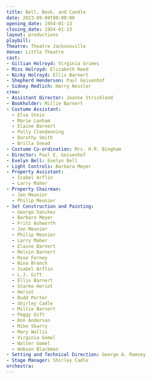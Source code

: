 ```yaml
---
title: Bell, Book, and Candle
date: 2023-09-08T00:00:00
opening_date: 1954-01-13
closing_date: 1954-01-23
layout: productions
playbill:
Theatre: Theatre Jacksonville
Venue: Little Theatre
cast:
- Gillian Holroyd: Virginia Grimes
- Miss Holroyd: Elizabeth Reed
- Nicky Holroyd: Ellis Barnert
- Shepherd Henderson: Paul Geisenhof
- Sidney Redlich: Harry Nessler
crew:
- Assistant Director: Jeanne Strickland
- Bookholder: Millie Barnert
- Costume Assistant:
  - Elva Stein
  - Marie Lanham
  - Elaine Barnert
  - Polly Clendenning
  - Dorothy Smith
  - Brilla Snead
- Costume Co-ordination: Mrs. H.R. Bingham
- Director: Paul E. Geisenhof
- Evelyn Bell: Evelyn Bell
- Light Controls: Barbara Meyer
- Property Assistant:
  - Isabel Arflin
  - Larry Maher
- Property Chairman:
  - Jan Meunier
  - Philip Meunier
- Set Construction and Painting:
  - George Sanchez
  - Barbara Meyer
  - Fritz Ashworth
  - Jan Meunier
  - Philip Meunier
  - Larry Maher
  - Elaine Barnert
  - Melvin Barnert
  - Rose Forney
  - Nina Branch
  - Isabel Arflin
  - L.J. Gift
  - Ellis Barnert
  - Starke Heriot
  - Heriot
  - Budd Porter
  - Shirley Cadle
  - Millie Barnert
  - Peggy Gift
  - Don Anderson
  - Mike Skarry
  - Mary Wallis
  - Virginia Gomel
  - Walter Gomel
  - Hobson Blackmon
- Setting and Technical Direction: George A. Ramsey
- Stage Manager: Shirley Cadle
orchestra:
---
```


